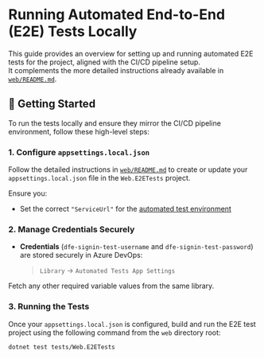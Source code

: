 ﻿# Running Automated End-to-End (E2E) Tests Locally

This guide provides an overview for setting up and running automated E2E tests for the project, aligned with the CI/CD pipeline setup.  
It complements the more detailed instructions already available in [`web/README.md`](../../README.md#end-to-end-tests).

## 🚀 Getting Started

To run the tests locally and ensure they mirror the CI/CD pipeline environment, follow these high-level steps:

### 1. Configure `appsettings.local.json`

Follow the detailed instructions in [`web/README.md`](../../README.md#end-to-end-tests) to create or update your `appsettings.local.json` file in the `Web.E2ETests` project.  

Ensure you:

- Set the correct `"ServiceUrl"` for the [automated test environment](https://s198d02-education-benchmarking-fqhxhwdsdyh3cded.a02.azurefd.net)

### 2. Manage Credentials Securely

- **Credentials** (`dfe-signin-test-username` and `dfe-signin-test-password`) are stored securely in Azure DevOps:

  > `Library` → `Automated Tests App Settings`
  
Fetch any other required variable values from the same library.  

### 3. Running the Tests

Once your `appsettings.local.json` is configured, build and run the E2E test project using the following command from the `web` directory root:

```bash
dotnet test tests/Web.E2ETests
